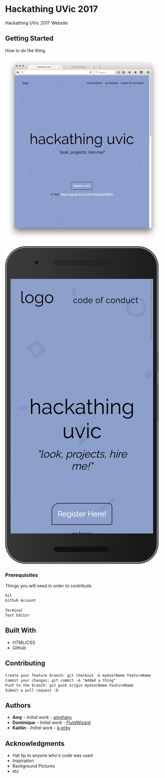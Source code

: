 # Hackathing UVic 2017

Hackathing UVic 2017 Website

## Getting Started

How to do the thing

![Website Promo Picture](./images/PromoWebsite.png)

![Mobile Website Promo Picture](./images/MobilePromoWebsite.png)

### Prerequisites

Things you will need in order to contribute.

```
Git
Github Account

Terminal
Text Editor
```

## Built With

* HTML/CSS
* Github

## Contributing

```
Create your feature branch: git checkout -b myUserName-featureName
Commit your changes: git commit -m "Added a thing"
Push to the branch: git push origin myUserName-featureName
Submit a pull request :D
```

## Authors

* **Amy** - *Initial work* - [amyhanv](https://github.com/amyhanv)
* **Dominique** - *Initial work* - [FlyteWizard](https://github.com/FlyteWizard)
* **Kaitlin** - *Initial work* - [k-erby](https://github.com/k-erby)

## Acknowledgments

* Hat tip to anyone who's code was used
* Inspiration
* Background Pictures
* etc
